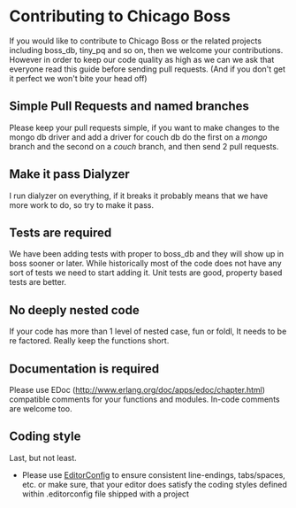 # Contributing to Chicago Boss

If you would like to contribute to Chicago Boss or the related
projects including boss_db, tiny_pq and so on, then we welcome your
contributions. However in order to keep our code quality as high as
we can we ask that everyone read this guide before sending pull
requests. (And if you don't get it perfect we won't bite your head
off)

## Simple Pull Requests and named branches

Please keep your pull requests simple, if you want to make changes
to the mongo db driver and add a driver for couch db do the first on a
*mongo* branch and the second on a *couch* branch, and then send 2
pull requests.

## Make it pass Dialyzer

I run dialyzer on everything, if it breaks it probably means that we
have more work to do, so try to make it pass.

## Tests are required
We have been adding tests with proper to boss_db and they will show up
in boss sooner or later. While historically most of the code does not
have any sort of tests we need to start adding it. Unit tests are
good, property based tests are better.

## No deeply nested code
If your code has more than 1 level of nested case, fun or foldl, It
needs to be re factored. Really keep the functions short.

## Documentation is required
Please use EDoc (http://www.erlang.org/doc/apps/edoc/chapter.html) 
compatible comments for your functions and modules. In-code comments 
are welcome too. 

## Coding style
Last, but not least.
* Please use [EditorConfig](http://editorconfig.org) to ensure consistent 
line-endings, tabs/spaces, etc. or make sure, that your editor does 
satisfy the coding styles defined within .editorconfig file shipped 
with a project
